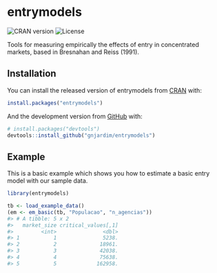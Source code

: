 
<!-- README.md is generated from README.Rmd. Please edit that file -->

# entrymodels

<!-- badges: start -->

![CRAN version](https://www.r-pkg.org/badges/version/entrymodels)
![License](https://img.shields.io/github/license/gnjardim/entrymodels)
<!-- badges: end -->

Tools for measuring empirically the effects of entry in concentrated
markets, based in Bresnahan and Reiss (1991).

## Installation

You can install the released version of entrymodels from
[CRAN](https://CRAN.R-project.org) with:

``` r
install.packages("entrymodels")
```

And the development version from
[GitHub](https://github.com/gnjardim/entrymodels) with:

``` r
# install.packages("devtools")
devtools::install_github("gnjardim/entrymodels")
```

## Example

This is a basic example which shows you how to estimate a basic entry
model with our sample data.

``` r
library(entrymodels)

tb <- load_example_data()
(em <- em_basic(tb, "Populacao", "n_agencias"))
#> # A tibble: 5 x 2
#>   market_size critical_values[,1]
#>         <int>               <dbl>
#> 1           1               5238.
#> 2           2              18961.
#> 3           3              42038.
#> 4           4              75638.
#> 5           5             162958.
```
